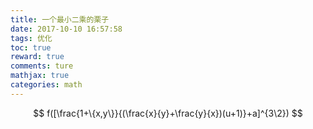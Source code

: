 ```yaml
---
title: 一个最小二乘的栗子
date: 2017-10-10 16:57:58
tags: 优化
toc: true
reward: true
comments: ture
mathjax: true
categories: math
---
```

$$
f([\frac{1+\{x,y\}}{(\frac{x}{y}+\frac{y}{x})(u+1)}+a]^{3\2})
$$
